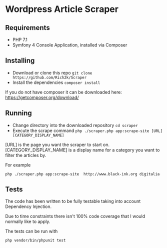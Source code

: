 # Wordpress Article Scraper

## Requirements

 - PHP 7.1
 - Symfony 4 Console Application, installed via Composer

## Installing

 - Download or clone this repo `git clone https://github.com/Rich2k/Scraper`
 - Install the dependencies `composer install`

If you do not have composer it can be downloaded here: https://getcomposer.org/download/

## Running

 - Change directory into the downloaded repository `cd scraper`
 - Execute the scrape command `php ./scraper.php app:scrape-site [URL] [CATEGORY_DISPLAY_NAME]`
 
 
 [URL] is the page you want the scraper to start on.
 [CATEGORY_DISPLAY_NAME] is a display name for a category you want to filter the articles by.
 
 For example
 
 ```
php ./scraper.php app:scrape-site  http://www.black-ink.org digitalia
```

## Tests

The code has been written to be fully testable taking into account Dependency Injection.  

Due to time constraints there isn't 100% code coverage that I would normally like to apply.

The tests can be run with 

`php vendor/bin/phpunit test`